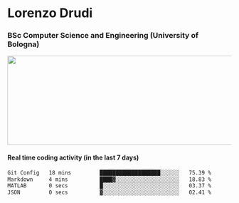 # Lorenzo Drudi
### BSc Computer Science and Engineering (University of Bologna)

<img src="https://github-readme-stats-lorenzodrudi.vercel.app/api?username=LorenzoDrudi&count_private=true&show_icons=true&theme=gruvbox" height=200px width=550px>

<!---Use wakatime plugins to track the coding time--->
#### Real time coding activity (in the last 7 days)
<!--START_SECTION:waka-->

```txt
Git Config   18 mins         ███████████████████░░░░░░   75.39 %
Markdown     4 mins          ████▓░░░░░░░░░░░░░░░░░░░░   18.83 %
MATLAB       0 secs          █░░░░░░░░░░░░░░░░░░░░░░░░   03.37 %
JSON         0 secs          ▓░░░░░░░░░░░░░░░░░░░░░░░░   02.41 %
```

<!--END_SECTION:waka-->

